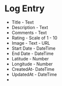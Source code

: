 # Log Entry

* Title - Text
* Description - Text
* Comments - Text
* Rating - Scale of 1 - 10
* Image - Text - URL
* Start Date  - DateTime
* End Date - DateTime
* Latitude - Number
* Longitude - Number
* CreatedAt- DateTime
* UpdatedAt - DateTime
* 